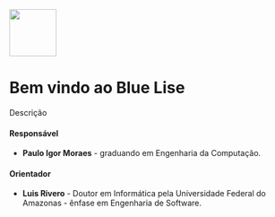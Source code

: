 <img src="https://github.com/pauloigormoraes/lizard-nn/blob/master/extra/img/blue.png?raw=true" width="84">

# Bem vindo ao Blue Lise

Descrição


#### Responsável
- **Paulo Igor Moraes** - graduando em Engenharia da Computação.

#### Orientador
- **Luis Rivero** - Doutor em Informática pela Universidade Federal do Amazonas - ênfase em Engenharia de Software.
